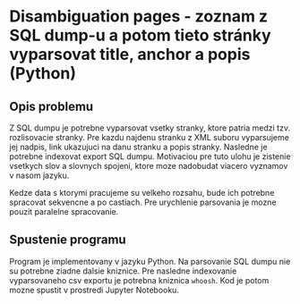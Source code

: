 # Disambiguation pages - zoznam z SQL dump-u a potom tieto stránky vyparsovat title, anchor a popis (Python)

## Opis problemu
Z SQL dumpu je potrebne vyparsovat vsetky stranky, ktore patria medzi tzv. rozlisovacie stranky. Pre kazdu najdenu stranku z XML suboru vyparsujeme jej nadpis, link ukazujuci na danu stranku a popis stranky. Nasledne je potrebne indexovat export SQL dumpu. Motivaciou pre tuto ulohu je zistenie vsetkych slov a slovnych spojeni, ktore moze nadobudat viacero vyznamov v nasom jazyku.

Kedze data s ktorymi pracujeme su velkeho rozsahu, bude ich potrebne spracovat sekvencne a po castiach. Pre urychlenie parsovania je mozne pouzit paralelne spracovanie.

## Spustenie programu
Program je implementovany v jazyku Python. Na parsovanie SQL dumpu nie su potrebne ziadne dalsie kniznice. Pre nasledne indexovanie vyparsovaneho csv exportu je potrebna kniznica `whoosh`. Kod je potom mozne spustit v prostredi Jupyter Notebooku. 